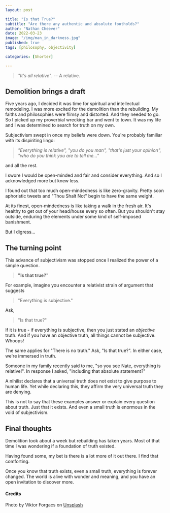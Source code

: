 ```yaml
---
layout: post

title: "Is that True?"
subtitle: "Are there any authentic and absolute footholds?" 
author: "Nathan Cheever"
date: 2022-03-23
image: "/img/man_in_darkness.jpg"
published: true
tags: [philosophy, objectivity]

categories: [Shorter]

---
```

> _"It's all relative"_.
   -- A relative.


## Demolition brings a draft
Five years ago, I decided it was time for spiritual and intellectual remodeling.
I was more excited for the demolition than the rebuilding.
My faiths and philosophies were flimsy and distorted. 
And they needed to go.
So I picked up my proverbial wrecking bar and went to town.
It was my life and I was determined to search for truth on my own.

Subjectivism swept in once my beliefs were down.
You're probably familiar with its dispiriting lingo:
> _"Everything is relative", "you do you man", "that's just your opinion", "who do you think you are to tell me..."_

 and all the rest. 

I swore I would be open-minded and fair and consider everything.
 And so I acknowledged more but knew less.

I found out that too much open-mindedness is like zero-gravity. 
Pretty soon aphoristic tweets and "Thou Shalt Not" begin to have the same weight.

At its finest, open-mindedness is like taking a walk in the fresh air.
 It's healthy to get out of your head/house every so often.
 But you shouldn't stay outside, enduring the elements under some kind of self-imposed banishment.

But I digress...

## The turning point
This advance of subjectivism was stopped once I realized the power of a simple question.

> **"Is that true?"**

For example, imagine you encounter a relativist strain of argument that suggests 
> "Everything is subjective." 

Ask,
> "Is that true?" 

If it is true - if everything is subjective, then you just stated an _objective_ truth.
 And if you have an objective truth, all things cannot be subjective.
 Whoops!

The same applies for "There is no truth."
 Ask, "Is that true?".
In either case, we're immersed in truth.

Someone in my family recently said to me, "so you see Nate, everything is relative!". In response I asked, "including that absolute statement?"

A nihilist declares that a universal truth does not exist to give purpose to human life.
 Yet while declaring this, they affirm the very universal truth they are denying.

This is not to say that these examples answer or explain every question about truth.
Just that it exists.
And even a small truth is enormous in the void of subjectivism.

## Final thoughts
Demolition took about a week but rebuilding has taken years.
 Most of that time I was wondering if a foundation of truth existed.

Having found some, my bet is there is a lot more of it out there. I find that comforting.

Once you know that truth exists, even a small truth, everything is forever changed.
The world is alive with wonder and meaning, and you have an open invitation to discover more.

#### Credits
Photo by Viktor Forgacs on [Unsplash](https://unsplash.com/photos/iDF0FXUxGhE)


